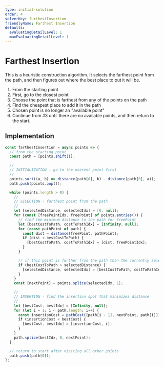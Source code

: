 ```yaml
---
type: initial-solution
order: 4
solverKey: furthestInsertion
friendlyName: Farthest Insertion
defaults:
  evaluatingDetailLevel: 1
  maxEvaluatingDetailLevel: 1
---
```


# Farthest Insertion

This is a heuristic construction algorithm. It selects the farthest point from the path, and then figures out where the best place to put it will be.

1. From the starting point
2. First, go to the closest point
3. Choose the point that is farthest from any of the points on the path
4. Find the cheapest place to add it in the path
5. Chosen point is no longer an "available point"
6. Continue from #3 until there are no available points, and then return to the start.

## Implementation

```javascript
const farthestInsertion = async points => {
  // from the starting point
  const path = [points.shift()];

  //
  // INITIALIZATION - go to the nearest point first
  //
  points.sort((a, b) => distance(path[0], b) - distance(path[0], a));
  path.push(points.pop());

  while (points.length > 0) {
    //
    // SELECTION - farthest point from the path
    //
    let [selectedDistance, selectedIdx] = [0, null];
    for (const [freePointIdx, freePoint] of points.entries()) {
      // find the minimum distance to the path for freePoint
      let [bestCostToPath, costToPathIdx] = [Infinity, null];
      for (const pathPoint of path) {
        const dist = distance(freePoint, pathPoint);
        if (dist < bestCostToPath) {
          [bestCostToPath, costToPathIdx] = [dist, freePointIdx];
        }
      }

      // if this point is further from the path than the currently selected
      if (bestCostToPath > selectedDistance) {
        [selectedDistance, selectedIdx] = [bestCostToPath, costToPathIdx];
      }
    }
    const [nextPoint] = points.splice(selectedIdx, 1);

    //
    // INSERTION - find the insertion spot that minimizes distance
    //
    let [bestCost, bestIdx] = [Infinity, null];
    for (let i = 1; i < path.length; i++) {
      const insertionCost = pathCost([path[i - 1], nextPoint, path[i]]);
      if (insertionCost < bestCost) {
        [bestCost, bestIdx] = [insertionCost, i];
      }
    }
    path.splice(bestIdx, 0, nextPoint);
  }

  // return to start after visiting all other points
  path.push(path[0]);
};
```
